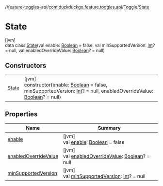 //[feature-toggles-api](../../../../index.md)/[com.duckduckgo.feature.toggles.api](../../index.md)/[Toggle](../index.md)/[State](index.md)

# State

[jvm]\
data class [State](index.md)(val enable: [Boolean](https://kotlinlang.org/api/latest/jvm/stdlib/kotlin/-boolean/index.html) = false, val minSupportedVersion: [Int](https://kotlinlang.org/api/latest/jvm/stdlib/kotlin/-int/index.html)? = null, val enabledOverrideValue: [Boolean](https://kotlinlang.org/api/latest/jvm/stdlib/kotlin/-boolean/index.html)? = null)

## Constructors

| | |
|---|---|
| [State](-state.md) | [jvm]<br>constructor(enable: [Boolean](https://kotlinlang.org/api/latest/jvm/stdlib/kotlin/-boolean/index.html) = false, minSupportedVersion: [Int](https://kotlinlang.org/api/latest/jvm/stdlib/kotlin/-int/index.html)? = null, enabledOverrideValue: [Boolean](https://kotlinlang.org/api/latest/jvm/stdlib/kotlin/-boolean/index.html)? = null) |

## Properties

| Name | Summary |
|---|---|
| [enable](enable.md) | [jvm]<br>val [enable](enable.md): [Boolean](https://kotlinlang.org/api/latest/jvm/stdlib/kotlin/-boolean/index.html) = false |
| [enabledOverrideValue](enabled-override-value.md) | [jvm]<br>val [enabledOverrideValue](enabled-override-value.md): [Boolean](https://kotlinlang.org/api/latest/jvm/stdlib/kotlin/-boolean/index.html)? = null |
| [minSupportedVersion](min-supported-version.md) | [jvm]<br>val [minSupportedVersion](min-supported-version.md): [Int](https://kotlinlang.org/api/latest/jvm/stdlib/kotlin/-int/index.html)? = null |
